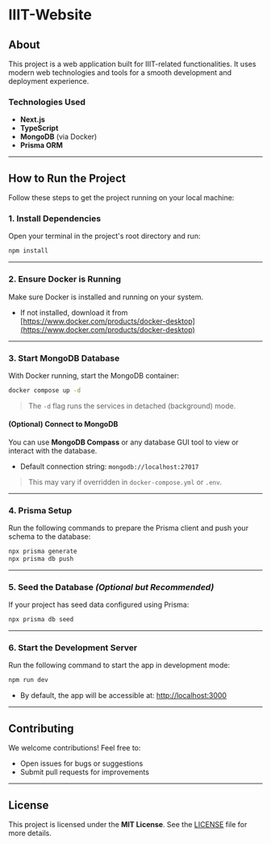 # IIIT-Website

## About

This project is a web application built for IIIT-related functionalities. It uses modern web technologies and tools for a smooth development and deployment experience.

### Technologies Used

- **Next.js**
- **TypeScript**
- **MongoDB** (via Docker)
- **Prisma ORM**

---

## How to Run the Project

Follow these steps to get the project running on your local machine:

### 1. Install Dependencies

Open your terminal in the project's root directory and run:

```bash
npm install
```

---

### 2. Ensure Docker is Running

Make sure Docker is installed and running on your system.

- If not installed, download it from [https://www.docker.com/products/docker-desktop](https://www.docker.com/products/docker-desktop)

---

### 3. Start MongoDB Database

With Docker running, start the MongoDB container:

```bash
docker compose up -d
```

> The `-d` flag runs the services in detached (background) mode.

#### (Optional) Connect to MongoDB

You can use **MongoDB Compass** or any database GUI tool to view or interact with the database.

- Default connection string: `mongodb://localhost:27017`

> This may vary if overridden in `docker-compose.yml` or `.env`.

---

### 4. Prisma Setup

Run the following commands to prepare the Prisma client and push your schema to the database:

```bash
npx prisma generate
npx prisma db push
```

---

### 5. Seed the Database *(Optional but Recommended)*

If your project has seed data configured using Prisma:

```bash
npx prisma db seed
```

---

### 6. Start the Development Server

Run the following command to start the app in development mode:

```bash
npm run dev
```

- By default, the app will be accessible at: [http://localhost:3000](http://localhost:3000)

---

## Contributing

We welcome contributions! Feel free to:

- Open issues for bugs or suggestions
- Submit pull requests for improvements

---

## License

This project is licensed under the **MIT License**. See the [LICENSE](LICENSE) file for more details.
